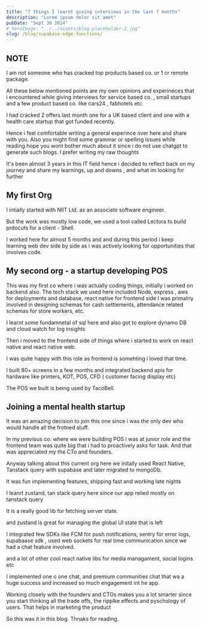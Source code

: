 ```yaml
---
title: "7 things I learnt giving interviews in the last 7 months"
description: "Lorem ipsum dolor sit amet"
pubDate: "Sept 30 2024"
# heroImage: "../../assets/blog-placeholder-2.jpg"
slug: /blog/supabase-edge-functions/
---
```


## NOTE

I am not someone who has cracked top products based co. or 1 cr remote package.

All these below mentioned points are my own opinions and experineces that i encountered while giving interviews for service based co. , small startups and a few product based co. like cars24 , fabhotels etc.

I had cracked 2 offers last month one for a UK based client and one with a health care startup that got funded recently.

Hence i feel comfortable writing a general experince over here and share with you. Also you might find some grammar or spelling issues while reading hope you wont bother much about it since i do not use chatgpt to generate such blogs. I prefer writing my raw thoughts

It's been almost 3 years in this IT field hence i decided to reflect back on my journey and share my learnings, up and downs , and what im looking for further

## My first Org

I intially started with NIIT Ltd. as an associate software engineer.

But the work was mostly low code, we used a tool called Lectora to build prdocuts for a client - Shell.

I worked here for almost 5 months and and during this period i keep learning web dev side by side as i was actively looking for opportunities that involves code.

## My second org - a startup developing POS

This was my first co where i was actually coding things, initially i worked on backend also.
The tech stack we used here included Node, express , aws for deployments and database, react native for frontend side
I was primalriy involved in designing schemas for cash settlements, attendance related schemas for store workers, etc.

I learnt some fundamnetal of sql here and also got to explore dynamo DB and cloud watch for log insights

Then i moved to the frontend side of things where i started to work on react native and react native web.

I was quite happy with this role as frontend is somehting i loved that time.

I built 80+ screens in a few months and integrated backend apis for hardware like printers, KOT, POS, CFD ( customer facing display etc)

The POS we built is being used by TacoBell.

## Joining a mental health startup

It was an amazing decision to join this one since i was the only dev who would handle all the frotned stuff.

In my previous co. where we were building POS i was at junior role and the frontend team was quite big that i had to proactively asks for task. And that was appreciated my the CTo and founders.

Anyway talking about this current org here we initally used React Native, Tanstack query with supabase and later migrated to mongoDb.

It was fun implementing features, shipping fast and working late nights

I leanrt zustand, tan stack query here since our app relied mostly on tanstack query

It is a really good lib for fetching server state.

and zustand is great for managing the global UI state that is left

I integrated few SDKs like FCM for push notifications, sentry for error logs, supabaase sdk , used web sockets for real time communication since we had a chat feature involved.

and a lot of other cool react native libs for media managament, social logins etc

I implemented one o one chat, and premium communities chat that wa a huge success and increased so much engagement int he app.

Working closely with the founders and CTOs makes you a lot smarter since you start thinking all the trade offs, the ripplke effects and pyschology of users. That helps in marketing the product

So this was it in this blog. Thnaks for reading.
